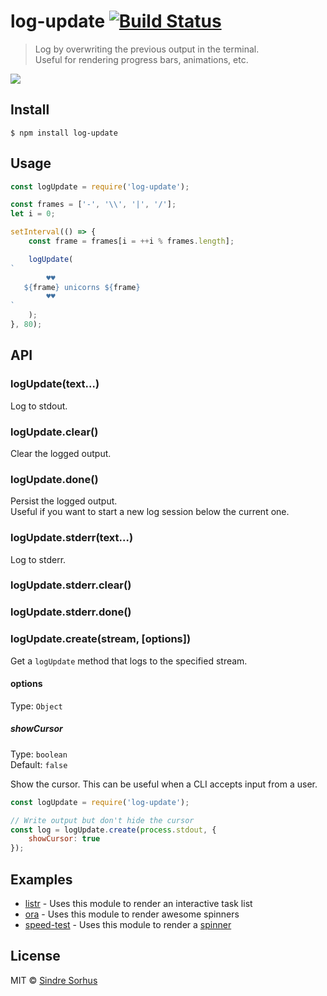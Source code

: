 # log-update [![Build Status](https://travis-ci.org/sindresorhus/log-update.svg?branch=master)](https://travis-ci.org/sindresorhus/log-update)

> Log by overwriting the previous output in the terminal.<br>
> Useful for rendering progress bars, animations, etc.

![](screenshot.gif)


## Install

```
$ npm install log-update
```


## Usage

```js
const logUpdate = require('log-update');

const frames = ['-', '\\', '|', '/'];
let i = 0;

setInterval(() => {
	const frame = frames[i = ++i % frames.length];

	logUpdate(
`
        ♥♥
   ${frame} unicorns ${frame}
        ♥♥
`
	);
}, 80);
```


## API

### logUpdate(text…)

Log to stdout.

### logUpdate.clear()

Clear the logged output.

### logUpdate.done()

Persist the logged output.<br>
Useful if you want to start a new log session below the current one.

### logUpdate.stderr(text…)

Log to stderr.

### logUpdate.stderr.clear()
### logUpdate.stderr.done()

### logUpdate.create(stream, [options])

Get a `logUpdate` method that logs to the specified stream.

#### options

Type: `Object`

##### showCursor

Type: `boolean`<br>
Default: `false`

Show the cursor. This can be useful when a CLI accepts input from a user.

```js
const logUpdate = require('log-update');

// Write output but don't hide the cursor
const log = logUpdate.create(process.stdout, {
	showCursor: true
});
```


## Examples

- [listr](https://github.com/SamVerschueren/listr) - Uses this module to render an interactive task list
- [ora](https://github.com/sindresorhus/ora) - Uses this module to render awesome spinners
- [speed-test](https://github.com/sindresorhus/speed-test) - Uses this module to render a [spinner](https://github.com/sindresorhus/elegant-spinner)


## License

MIT © [Sindre Sorhus](https://sindresorhus.com)
